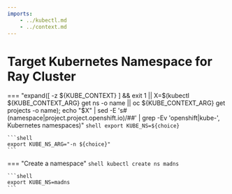 ```yaml
---
imports:
    - ../kubectl.md
    - ../context.md
---
```


# Target Kubernetes Namespace for Ray Cluster

=== "expand([ -z ${KUBE_CONTEXT} ] && exit 1 || X=$(kubectl ${KUBE_CONTEXT_ARG} get ns -o name || oc ${KUBE_CONTEXT_ARG} get projects -o name); echo "$X" | sed -E 's#(namespace|project\.project\.openshift\.io)/##' | grep -Ev 'openshift|kube-', Kubernetes namespaces)"
    ```shell
    export KUBE_NS=${choice}
    ```

    ```shell
    export KUBE_NS_ARG="-n ${choice}"
    ```

=== "Create a namespace"
    ```shell
    kubectl create ns madns
    ```
    
    ```shell
    export KUBE_NS=madns
    ```
    
